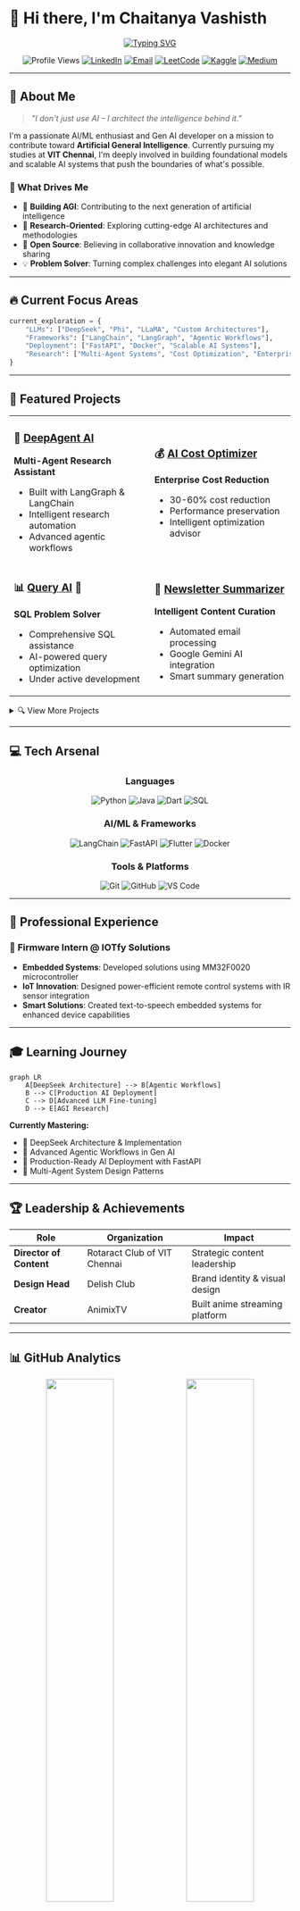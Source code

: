 # 👋 Hi there, I'm Chaitanya Vashisth

<div align="center">
  
  [![Typing SVG](https://readme-typing-svg.herokuapp.com?font=Fira+Code&pause=1000&color=36BCF7&width=435&lines=AI%2FML+Enthusiast+%26+Gen+AI+Developer;Building+the+Future+with+AGI;Open+Source+Contributor;Student+at+VIT+Chennai)](https://git.io/typing-svg)
  
</div>

<div align="center">
  
  ![Profile Views](https://komarev.com/ghpvc/?username=Chaitanya782&color=brightgreen)
  [![LinkedIn](https://img.shields.io/badge/LinkedIn-Connect-blue?style=flat&logo=linkedin)](https://www.linkedin.com/in/chaitanyavashisth/)
  [![Email](https://img.shields.io/badge/Email-Contact-red?style=flat&logo=gmail)](mailto:chaitanya.vashisth1@gmail.com)
  [![LeetCode](https://img.shields.io/badge/LeetCode-Solve-orange?style=flat&logo=leetcode)](https://leetcode.com/u/Chaitanya2882/)
  [![Kaggle](https://img.shields.io/badge/Kaggle-Compete-20BEFF?style=flat&logo=kaggle)](https://www.kaggle.com/code/drapes/)
  [![Medium](https://img.shields.io/badge/Medium-Write-black?style=flat&logo=medium)](https://medium.com/@drpester001)
  
</div>

---

## 🚀 About Me

> *"I don't just use AI – I architect the intelligence behind it."*

I'm a passionate AI/ML enthusiast and Gen AI developer on a mission to contribute toward **Artificial General Intelligence**. Currently pursuing my studies at **VIT Chennai**, I'm deeply involved in building foundational models and scalable AI systems that push the boundaries of what's possible.

### 🎯 What Drives Me
- 🧠 **Building AGI**: Contributing to the next generation of artificial intelligence
- 🔬 **Research-Oriented**: Exploring cutting-edge AI architectures and methodologies  
- 🌟 **Open Source**: Believing in collaborative innovation and knowledge sharing
- 💡 **Problem Solver**: Turning complex challenges into elegant AI solutions

---

## 🔥 Current Focus Areas

```python
current_exploration = {
    "LLMs": ["DeepSeek", "Phi", "LLaMA", "Custom Architectures"],
    "Frameworks": ["LangChain", "LangGraph", "Agentic Workflows"],
    "Deployment": ["FastAPI", "Docker", "Scalable AI Systems"],
    "Research": ["Multi-Agent Systems", "Cost Optimization", "Enterprise AI"]
}
```

---

## 💼 Featured Projects

<table>
<tr>
<td width="50%">

### 🤖 [DeepAgent AI](https://github.com/Chaitanya782/DeepAgentAI)
**Multi-Agent Research Assistant**
- Built with LangGraph & LangChain
- Intelligent research automation
- Advanced agentic workflows

</td>
<td width="50%">

### 💰 [AI Cost Optimizer](https://github.com/Chaitanya782/Enterprise-AI-Cost-Optimizer)
**Enterprise Cost Reduction**
- 30-60% cost reduction
- Performance preservation
- Intelligent optimization advisor

</td>
</tr>
<tr>
<td width="50%">

### 📊 [Query AI](https://github.com/Chaitanya782/QueryAI) 🚧
**SQL Problem Solver**
- Comprehensive SQL assistance
- AI-powered query optimization
- Under active development

</td>
<td width="50%">

### 📧 [Newsletter Summarizer](https://github.com/Chaitanya782/Newsletter-Summarizer)
**Intelligent Content Curation**
- Automated email processing
- Google Gemini AI integration
- Smart summary generation

</td>
</tr>
</table>

<details>
<summary>🔍 View More Projects</summary>

### 📝 [PDF Interview Generator](https://github.com/Chaitanya782/pdf-interview-questions-generator)
Generate intelligent interview questions from PDF documents using advanced NLP

### 💬 [Website ChatBot](https://github.com/Chaitanya782/Website-Chatbot)
FastAPI-based intelligent chatbot for ISecServ - professional security services

</details>

---

## 💻 Tech Arsenal

<div align="center">

### Languages
![Python](https://img.shields.io/badge/Python-3776AB?style=for-the-badge&logo=python&logoColor=white)
![Java](https://img.shields.io/badge/Java-ED8B00?style=for-the-badge&logo=openjdk&logoColor=white)
![Dart](https://img.shields.io/badge/Dart-0175C2?style=for-the-badge&logo=dart&logoColor=white)
![SQL](https://img.shields.io/badge/SQL-336791?style=for-the-badge&logo=postgresql&logoColor=white)

### AI/ML & Frameworks
![LangChain](https://img.shields.io/badge/LangChain-121212?style=for-the-badge&logo=chainlink&logoColor=white)
![FastAPI](https://img.shields.io/badge/FastAPI-005571?style=for-the-badge&logo=fastapi&logoColor=white)
![Flutter](https://img.shields.io/badge/Flutter-02569B?style=for-the-badge&logo=flutter&logoColor=white)
![Docker](https://img.shields.io/badge/Docker-2496ED?style=for-the-badge&logo=docker&logoColor=white)

### Tools & Platforms
![Git](https://img.shields.io/badge/Git-F05032?style=for-the-badge&logo=git&logoColor=white)
![GitHub](https://img.shields.io/badge/GitHub-181717?style=for-the-badge&logo=github&logoColor=white)
![VS Code](https://img.shields.io/badge/VS_Code-007ACC?style=for-the-badge&logo=visual-studio-code&logoColor=white)

</div>

---

## 🏢 Professional Experience

### 🔧 **Firmware Intern** @ IOTfy Solutions
- **Embedded Systems**: Developed solutions using MM32F0020 microcontroller
- **IoT Innovation**: Designed power-efficient remote control systems with IR sensor integration  
- **Smart Solutions**: Created text-to-speech embedded systems for enhanced device capabilities

---

## 🎓 Learning Journey

```mermaid
graph LR
    A[DeepSeek Architecture] --> B[Agentic Workflows]
    B --> C[Production AI Deployment]
    C --> D[Advanced LLM Fine-tuning]
    D --> E[AGI Research]
```

**Currently Mastering:**
- 🧬 DeepSeek Architecture & Implementation
- 🤖 Advanced Agentic Workflows in Gen AI
- 🚀 Production-Ready AI Deployment with FastAPI
- 🔬 Multi-Agent System Design Patterns

---

## 🏆 Leadership & Achievements

<div align="center">

| Role | Organization | Impact |
|------|-------------|---------|
| **Director of Content** | Rotaract Club of VIT Chennai | Strategic content leadership |
| **Design Head** | Delish Club | Brand identity & visual design |
| **Creator** | AnimixTV | Built anime streaming platform |

</div>

---

## 📊 GitHub Analytics

<div align="center">
  
  <img width="49%" src="https://github-readme-stats.vercel.app/api?username=Chaitanya782&show_icons=true&theme=tokyonight&hide_border=true" />
  <img width="49%" src="https://github-readme-streak-stats.herokuapp.com/?user=Chaitanya782&theme=tokyonight&hide_border=true" />
  
</div>

<div align="center">
  
  ![Top Languages](https://github-readme-stats.vercel.app/api/top-langs/?username=Chaitanya782&layout=compact&theme=tokyonight&hide_border=true)
  
</div>

<div align="center">
  
  ![Activity Graph](https://github-readme-activity-graph.vercel.app/graph?username=Chaitanya782&theme=tokyo-night&hide_border=true)
  
</div>

---

## 🤝 Let's Collaborate!

<div align="center">

**Open to:**
- 🚀 AI/ML Research Collaborations
- 🤖 Open Source Contributions  
- 💼 Innovative Project Partnerships
- 🎯 AGI-focused Initiatives

</div>

<div align="center">
  
  [![Resume](https://img.shields.io/badge/📄_Resume-View_PDF-success?style=for-the-badge)](https://drive.google.com/file/d/1lWD-OyOkw3wbPyzSS0zjq2n7TW7M35Ah/view?usp=sharing)
  
</div>

---

<div align="center">
  
  ### 💫 *"Building the future, one algorithm at a time"*
  
  ⭐ **Star my repositories if you find them interesting!**
  
</div>
